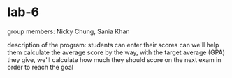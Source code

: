 # lab-6
group members: Nicky Chung, Sania Khan

description of the program:
students can enter their scores can we'll help them calculate the average score
by the way, with the target average (GPA) they give, we'll calculate how much they should score on the next exam in order to reach the goal
